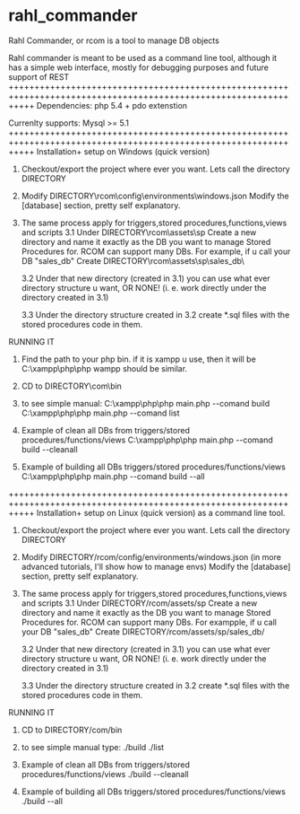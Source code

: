 rahl_commander
==============

Rahl Commander, or rcom is a tool to manage DB objects

Rahl commander is meant to be used as a command line tool, 
although it has a simple web interface, mostly for debugging purposes and future support of REST
+++++++++++++++++++++++++++++++++++++++++++++++++++++++++++++++++++++++++++++++++++++++++++++++++++++++++++++++++
Dependencies:
php 5.4 + pdo extenstion

Currenlty supports:
Mysql >= 5.1
+++++++++++++++++++++++++++++++++++++++++++++++++++++++++++++++++++++++++++++++++++++++++++++++++++++++++++++++++
Installation+ setup on Windows (quick version)
1. Checkout/export the project where ever you want. Lets call the directory DIRECTORY

2. Modify DIRECTORY\rcom\config\environments\windows.json
         Modify the [database] section, pretty self explanatory.

3. The same process apply for triggers,stored procedures,functions,views and scripts
    3.1 Under  DIRECTORY\rcom\assets\sp    Create a new directory and name it exactly as the 
           DB you want to manage Stored Procedures for. RCOM can support many DBs.
           For example, if u call your DB "sales_db" Create DIRECTORY\rcom\assets\sp\sales_db\

    3.2  Under that new directory (created in 3.1) you can use what ever directory structure u want, OR NONE! 
        (i. e. work directly under the directory created in 3.1)

     3.3 Under the directory structure created in 3.2 create *.sql files with the stored procedures 
            code in them.


RUNNING IT

1. Find the path to your php bin. if it is xampp u use, then it will be C:\xampp\php\php
      wampp should be similar.
2. CD to DIRECTORY\com\bin
3. to see simple manual: 
                  C:\xampp\php\php main.php --comand build
                  C:\xampp\php\php main.php --comand list

4. Example of clean all DBs from triggers/stored procedures/functions/views
                  C:\xampp\php\php main.php --comand build --cleanall
5. Example of building all DBs triggers/stored procedures/functions/views
                  C:\xampp\php\php main.php --comand build --all


+++++++++++++++++++++++++++++++++++++++++++++++++++++++++++++++++++++++++++++++++++++++++++++++++++++++++++++++++
Installation+ setup on Linux (quick version) as a command line tool.

1. Checkout/export the project where ever you want. Lets call the directory DIRECTORY

2. Modify DIRECTORY/rcom/config/environments/windows.json (in more advanced tutorials, I'll show how to manage envs)
         Modify the [database] section, pretty self explanatory.

3. The same process apply for triggers,stored procedures,functions,views and scripts
    3.1 Under  DIRECTORY/rcom/assets/sp    Create a new directory and name it exactly as the 
           DB you want to manage Stored Procedures for. RCOM can support many DBs.
           For exampple, if u call your DB "sales_db" Create DIRECTORY/rcom/assets/sp/sales_db/

    3.2  Under that new directory (created in 3.1) you can use what ever directory structure u want, OR NONE! 
        (i. e. work directly under the directory created in 3.1)

     3.3 Under the directory structure created in 3.2 create *.sql files with the stored procedures 
            code in them.


RUNNING IT

1. CD to DIRECTORY/com/bin
2. to see simple manual type: 
                  ./build
                  ./list

4. Example of clean all DBs from triggers/stored procedures/functions/views
                  ./build --cleanall
5. Example of building all DBs triggers/stored procedures/functions/views
                  ./build --all


